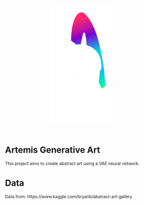  <p align="center">
<img width="200" src="https://raw.githubusercontent.com/wisespira/Artemis-Generative-Art/master/logo%20with%20text.png">
</p>
<br>
<h1>Artemis Generative Art</h1>
This project aims to create abstract art using a VAE neural network.  
<h1>Data</h1>
Data from: https://www.kaggle.com/bryanb/abstract-art-gallery
